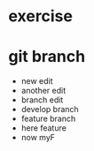 # exercise
# git branch
* new edit
* another edit
* branch edit
* develop branch
* feature branch
* here feature
* now myF